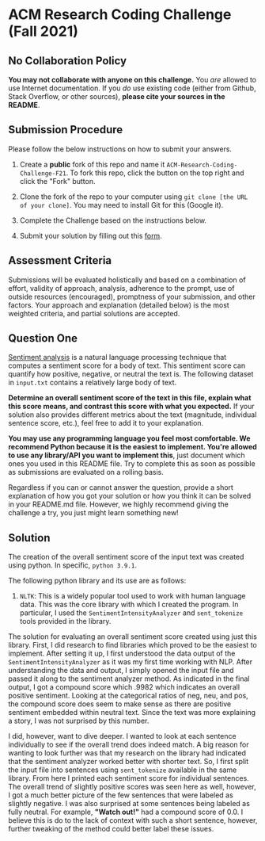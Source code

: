 # ACM Research Coding Challenge (Fall 2021)

## [](https://github.com/ACM-Research/Coding-Challenge-F21#no-collaboration-policy)No Collaboration Policy

**You may not collaborate with anyone on this challenge.** You _are_ allowed to use Internet documentation. If you _do_ use existing code (either from Github, Stack Overflow, or other sources), **please cite your sources in the README**.

## [](https://github.com/ACM-Research/Coding-Challenge-F21#submission-procedure)Submission Procedure

Please follow the below instructions on how to submit your answers.

1.  Create a **public** fork of this repo and name it `ACM-Research-Coding-Challenge-F21`. To fork this repo, click the button on the top right and click the "Fork" button.

2.  Clone the fork of the repo to your computer using `git clone [the URL of your clone]`. You may need to install Git for this (Google it).

3.  Complete the Challenge based on the instructions below.

4.  Submit your solution by filling out this [form](https://acmutd.typeform.com/to/zF1IcBGR).

## Assessment Criteria

Submissions will be evaluated holistically and based on a combination of effort, validity of approach, analysis, adherence to the prompt, use of outside resources (encouraged), promptness of your submission, and other factors. Your approach and explanation (detailed below) is the most weighted criteria, and partial solutions are accepted.

## [](https://github.com/ACM-Research/Coding-Challenge-S21#question-one)Question One

[Sentiment analysis](https://en.wikipedia.org/wiki/Sentiment_analysis) is a natural language processing technique that computes a sentiment score for a body of text. This sentiment score can quantify how positive, negative, or neutral the text is. The following dataset in `input.txt` contains a relatively large body of text.

**Determine an overall sentiment score of the text in this file, explain what this score means, and contrast this score with what you expected.** If your solution also provides different metrics about the text (magnitude, individual sentence score, etc.), feel free to add it to your explanation.

**You may use any programming language you feel most comfortable. We recommend Python because it is the easiest to implement. You're allowed to use any library/API you want to implement this**, just document which ones you used in this README file. Try to complete this as soon as possible as submissions are evaluated on a rolling basis.

Regardless if you can or cannot answer the question, provide a short explanation of how you got your solution or how you think it can be solved in your README.md file. However, we highly recommend giving the challenge a try, you just might learn something new!

## Solution

The creation of the overall sentiment score of the input text was created using python. In specific, `python 3.9.1`.

The following python library and its use are as follows:

1. `NLTK`: This is a widely popular tool used to work with human language data. This was the core library with which I created the program. In particular, I used the `SentimentIntensityAnalyzer` and `sent_tokenize` tools provided in the library.

The solution for evaluating an overall sentiment score created using just this library. First, I did research to find libraries which proved to be the easiest to implement. After setting it up, I first understood the data output of the `SentimentIntensityAnalyzer` as it was my first time working with NLP. After understanding the data and output, I simply opened the input file and passed it along to the sentiment analyzer method. As indicated in the final output, I got a compound score which .9982 which indicates an overall positive sentiment. Looking at the categorical ratios of neg, neu, and pos, the compound score does seem to make sense as there are positive sentiment embedded within neutral text. Since the text was more explaining a story, I was not surprised by this number.

I did, however, want to dive deeper. I wanted to look at each sentence individually to see if the overall trend does indeed match. A big reason for wanting to look further was that my research on the library had indicated that the sentiment analyzer worked better with shorter text. So, I first split the input file into sentences using `sent_tokenize` available in the same library. From here I printed each sentiment score for individual sentences. The overall trend of slightly positive scores was seen here as well, however, I got a much better picture of the few sentences that were labeled as slightly negative. I was also surprised at some sentences being labeled as fully neutral. For example, **"Watch out!"** had a compound score of 0.0. I believe this is do to the lack of context with such a short sentence, however, further tweaking of the method could better label these issues.
